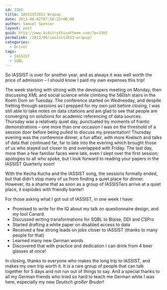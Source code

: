 ```yaml
---
id: 3365
title: IASSIST2013 Wrapup
date: 2013-06-02T07:58:22+00:00
author: Samuel Spencer
layout: post
guid: http://www.kidstrythisathome.com/?p=3365
permalink: /2013/06/iassist2013-wrapup/
categories:
  - Drivel
tags:
  - IASSIST
  - SQBL
---
```

So IASSIST is over for another year, and as always it was well worth the price of admission &#8211; I should know I paid my own expenses this trip!

The week starting with strong with the developers meeting on Monday, then discussing XML and social science while climbing the 560ish stairs in the Koeln Dom on Tuesday. The conference started on Wednesday, and despite fretting through sessions as I prepped for my own just before closing, I was still able to take notes on data citations and am glad to see that people are converging on solutions for academic referencing of data sources. Thursday was a relatively quiet day, punctuated by moments of frantic demonstrations &#8211; one more than one occasion I was on the threshold of a session door before being pulled to discuss my presentation! Thursday evening was the conference dinner, a fun affair, with more Koelsch and talks of data that continued far, far to late into the evening which brought those of us who stayed out closer to and overlapped with Friday. The last day, more than a few familiar faces were late, even I slept over the first session; apologies to all who spoke, but I look forward to reading your papers in the IASSIST Quarterly soon!

With the Kecha Kucha and the IASSIST song, the sessions formally ended, but that didn&#8217;t stop many of us from finding a quiet place for dinner. However, its a shame that as soon as a group of IASSISTers arrive at a quiet place, it explodes with friendly banter!

For those asking what I got out of IASSIST, in one week I have:

  * Promised to write for the IQ about my talk on questionnaire design, and my tool Canard.
  * Discussed writing transformations for SQBL to Blaise, DDI and CSPro
  * Started drafting a white paper on disabled access to data
  * Received a few strong leads on jobs closer to IASSIST (thanks to many people for that)
  * Learned many new German words
  * Discovered that with practice and dedication I can drink from 4 beer glasses at once!

In closing, thanks to everyone who makes the long trip to IASSIST, and makes my own trip worth it. It is a rare group of people that can talk together for 5 days and not run out of things to say. And a special thanks to all my German friends who tried so hard to teach me German while I was here, especially my new _Deutsch großer Bruder_!